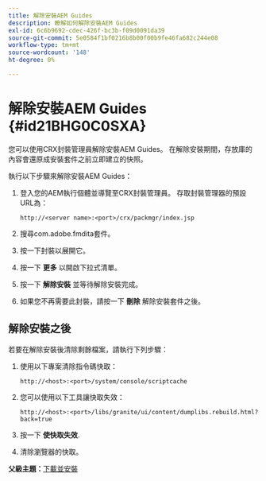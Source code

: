 ```yaml
---
title: 解除安裝AEM Guides
description: 瞭解如何解除安裝AEM Guides
exl-id: 6c6b9692-cdec-426f-bc3b-f09d0091da39
source-git-commit: 5e0584f1bf0216b8b00f00b9fe46fa682c244e08
workflow-type: tm+mt
source-wordcount: '148'
ht-degree: 0%

---
```


# 解除安裝AEM Guides {#id21BHG0C0SXA}

您可以使用CRX封裝管理員解除安裝AEM Guides。 在解除安裝期間，存放庫的內容會還原成安裝套件之前立即建立的快照。

執行以下步驟來解除安裝AEM Guides：

1. 登入您的AEM執行個體並導覽至CRX封裝管理員。 存取封裝管理器的預設URL為：

   ```http
   http://<server name>:<port>/crx/packmgr/index.jsp
   ```

1. 搜尋com.adobe.fmdita套件。
1. 按一下封裝以展開它。
1. 按一下 **更多** 以開啟下拉式清單。
1. 按一下 **解除安裝** 並等待解除安裝完成。
1. 如果您不再需要此封裝，請按一下 **刪除** 解除安裝套件之後。

## 解除安裝之後

若要在解除安裝後清除剩餘檔案，請執行下列步驟：

1. 使用以下專案清除指令碼快取：

   ```http
   http://<host>:<port>/system/console/scriptcache
   ```

1. 您可以使用以下工具讓快取失效：

   ```http
   http://<host>:<port>/libs/granite/ui/content/dumplibs.rebuild.html?back=true
   ```

1. 按一下 **使快取失效**.
1. 清除瀏覽器的快取。

**父級主題：**[&#x200B;下載並安裝](download-install.md)
